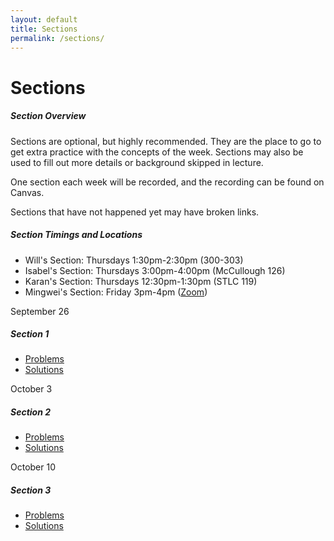 ```yaml
---
layout: default
title: Sections
permalink: /sections/
---
```


# Sections

<div class="panel">
<h5 class="card-title">Section Overview</h5>
<p class="card-text">
Sections are optional, but highly recommended.  They are the place to go to get extra practice with the concepts of the week.
Sections may also be used to fill out more details or background skipped in lecture.
</p>
<p class="card-text">
One section each week will be recorded, and the recording can be found on Canvas.
</p>
<p class="card-text">
Sections that have not happened yet may have broken links.
</p>
<h5 class="card-title">Section Timings and Locations</h5>
<ul>
<li> Will's Section: Thursdays 1:30pm-2:30pm (300-303) </li>
<li> Isabel's Section: Thursdays 3:00pm-4:00pm (McCullough 126) </li>
<li> Karan's Section: Thursdays 12:30pm-1:30pm (STLC 119) </li>
<li> Mingwei's Section: Friday 3pm-4pm (<a href="https://stanford.zoom.us/j/95722852617?pwd=fxZj0VJoCp7eB9GWehz31asNa1IWxP.1">Zoom</a>) </li>
</ul>
</div>

<div class="card mb-4">
  <div class="card-header">
    September 26
  </div>
  <div class="card-body">
    <h5 class="card-title">Section 1</h5>
    <p class="card-text">
	<ul>
	<li> <a href="/assets/sections/worksheets/Section-1-Worksheet.pdf">Problems</a> </li>
  <li> <a href="/assets/sections/solutions/Section-1-Solutions.pdf">Solutions</a> </li>
	</ul>
</p>
  </div>
</div>

<div class="card mb-4">
  <div class="card-header">
    October 3
  </div>
  <div class="card-body">
    <h5 class="card-title">Section 2</h5>
    <p class="card-text">
	<ul>
	<li> <a href="/assets/sections/worksheets/Section-2-Worksheet.pdf">Problems</a> </li>
  <li> <a href="/assets/sections/solutions/Section-2-Solutions.pdf"> Solutions</a> </li>
	</ul>
</p>
  </div>
</div>

<div class="card mb-4">
  <div class="card-header">
    October 10
  </div>
  <div class="card-body">
    <h5 class="card-title">Section 3</h5>
    <p class="card-text">
	<ul>
	<li> <a href="/assets/sections/worksheets/Section-3-Worksheet.pdf">Problems</a> </li>
  <li> <a href="/assets/sections/solutions/Section-3-Solutions.pdf">Solutions</a> </li>
	</ul>
</p>
  </div>
</div>